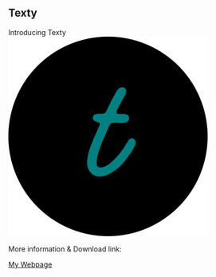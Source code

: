## Texty

Introducing Texty <img src="https://raw.githubusercontent.com/bextdev/Texty/refs/heads/main/assets/texty-photoaidcom-cropped.png">

More information & Download link:

<a href="https://sites.google.com/view/ai2extensionbextdevnew/texty">My Webpage</a>
